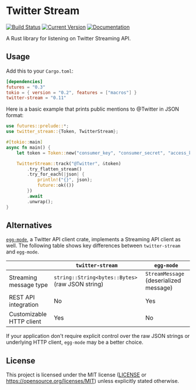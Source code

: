 # Twitter Stream

[![Build Status](https://github.com/tesaguri/twitter-stream-rs/workflows/CI/badge.svg)](https://github.com/tesaguri/twitter-stream-rs/actions)
[![Current Version](https://img.shields.io/crates/v/twitter-stream.svg)](https://crates.io/crates/twitter-stream)
[![Documentation](https://docs.rs/twitter-stream/badge.svg)](https://docs.rs/twitter-stream/)

A Rust library for listening on Twitter Streaming API.

## Usage

Add this to your `Cargo.toml`:

```toml
[dependencies]
futures = "0.3"
tokio = { version = "0.2", features = ["macros"] }
twitter-stream = "0.11"
```

Here is a basic example that prints public mentions to @Twitter in JSON format:

```rust
use futures::prelude::*;
use twitter_stream::{Token, TwitterStream};

#[tokio::main]
async fn main() {
    let token = Token::new("consumer_key", "consumer_secret", "access_key", "access_secret");

    TwitterStream::track("@Twitter", &token)
        .try_flatten_stream()
        .try_for_each(|json| {
            println!("{}", json);
            future::ok(())
        })
        .await
        .unwrap();
}
```

## Alternatives

[`egg-mode`], a Twitter API client crate, implements a Streaming API client as well. The following table shows key differences between `twitter-stream` and `egg-mode`.

[`egg-mode`]: https://crates.io/crates/egg-mode

|                          | `twitter-stream`                                 | `egg-mode`                             |
| ------------------------ | ------------------------------------------------ | -------------------------------------- |
| Streaming message type   | `string::String<bytes::Bytes>` (raw JSON string) | `StreamMessage` (deserialized message) |
| REST API integration     | No                                               | Yes                                    |
| Customizable HTTP client | Yes                                              | No                                     |

If your application don't require explicit control over the raw JSON strings or underlying HTTP client, `egg-mode` may be a better choice.

## License

This project is licensed under the MIT license ([LICENSE](LICENSE) or https://opensource.org/licenses/MIT) unless explicitly stated otherwise.
